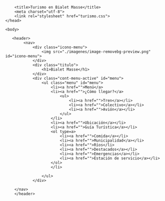 <!DOCTYPE html>
<html lang="es">
<html>
    <head>
        
        <title>Turismo en Bialet Masse</title>
        <meta charset="utf-8">
        <link rel="stylesheet" href="turismo.css">
    </head>

    <body>
       
       <header>
            <nav>
                <div class="icono-menu">
                    <img src="./imagenes/image-removebg-preview.png" id="icono-menu">
                </div>
                <div class="titulo">
                    <h1>Bialet Masse</h1>
                </div>
                <div class="cont-menu-active" id="menu">
                    <ul class="menu" id="menu">
                        <li><a href="">Menú</a> 
                        <li><a href="">¿Cómo llegar?</a>
                            <ul>
                                <li><a href="">Tren</a></li>
                                <li><a href="">Colectivo</a></li>
                                <li><a href="">Avión</a></li>
                            </ul>
                        </li>
                        <li><a href="">Ubicación</a></li>
                        <li><a href="">Guía Turística</a></li>
                        <ol type=a>
                            <li><a href="">Comida</a></li> 
                            <li><a href="">Municipalidad</a></li>
                            <li><a href="">Ríos</li>
                            <li><a href="">Destacados</a></li>
                            <li><a href="">Emergencias</a></li>
                            <li><a href="">Estación de servicio</a></li>
                        </ol>
                        </li>
                 
                    </ul>
                </div>
                
        </nav>
        </header>
         
</body>
            
    
